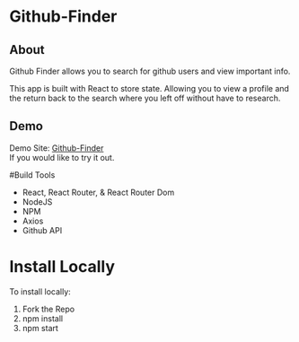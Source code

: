 # Github-Finder


## About
Github Finder allows you to search for github users and view important info. 

This app is built with React to store state. Allowing you to view a profile and the return back to the search where you left off without have to research. 

## Demo
Demo Site: [Github-Finder](https://jhgarrett.github.io/github-finder/)  
If you would like to try it out.

#Build Tools
* React, React Router, & React Router Dom
* NodeJS
* NPM
* Axios
* Github API

# Install Locally
To install locally:
1. Fork the Repo
2. npm install
3. npm start
